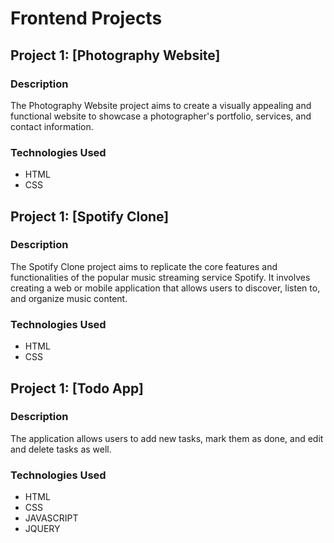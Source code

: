 # Frontend Projects

## Project 1: [Photography Website]

### Description
The Photography Website project aims to create a visually appealing and functional website to showcase a photographer's portfolio, services, and contact information.

### Technologies Used
- HTML
- CSS

## Project 1: [Spotify Clone]

### Description
The Spotify Clone project aims to replicate the core features and functionalities of the popular music streaming service Spotify. It involves creating a web or mobile application that allows users to discover, listen to, and organize music content.

### Technologies Used
- HTML
- CSS

## Project 1: [Todo App]

### Description
The application allows users to add new tasks, mark them as done, and edit and delete tasks as well.

### Technologies Used
- HTML
- CSS
- JAVASCRIPT
- JQUERY